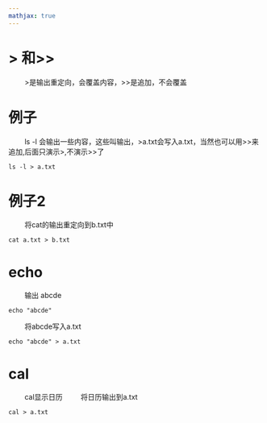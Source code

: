 ```yaml
---
mathjax: true
---
```


# &gt; 和&gt;&gt;
&emsp;&emsp; &gt;是输出重定向，会覆盖内容，&gt;&gt;是追加，不会覆盖

# 例子
&emsp;&emsp; ls -l 会输出一些内容，这些叫输出，&gt;a.txt会写入a.txt，当然也可以用&gt;&gt;来追加,后面只演示&gt;,不演示&gt;&gt;了
```
ls -l > a.txt
```
<!---more-->

# 例子2
&emsp;&emsp; 将cat的输出重定向到b.txt中
```
cat a.txt > b.txt
```

# echo
&emsp;&emsp; 输出 abcde
```
echo "abcde"
```
&emsp;&emsp; 将abcde写入a.txt
```
echo "abcde" > a.txt
```

# cal
&emsp;&emsp; cal显示日历
&emsp;&emsp; 将日历输出到a.txt
```
cal > a.txt 
```


